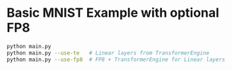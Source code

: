 # Basic MNIST Example with optional FP8

```bash
python main.py
python main.py --use-te   # Linear layers from TransformerEngine
python main.py --use-fp8  # FP8 + TransformerEngine for Linear layers
```
